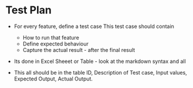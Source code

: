 # Test Plan
* For every feature, define a test case
This test case should contain
    * How to run that feature
    * Define expected behaviour
    * Capture the actual result - after the final result

* Its done in Excel Sheeet or Table - look at the markdown syntax and all
*  This all should be in the table ID, Description of Test case, Input values, Expected Output, Actual Output. 




